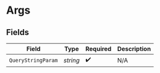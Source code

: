 # Args


## Fields

| Field              | Type               | Required           | Description        |
| ------------------ | ------------------ | ------------------ | ------------------ |
| `QueryStringParam` | *string*           | :heavy_check_mark: | N/A                |